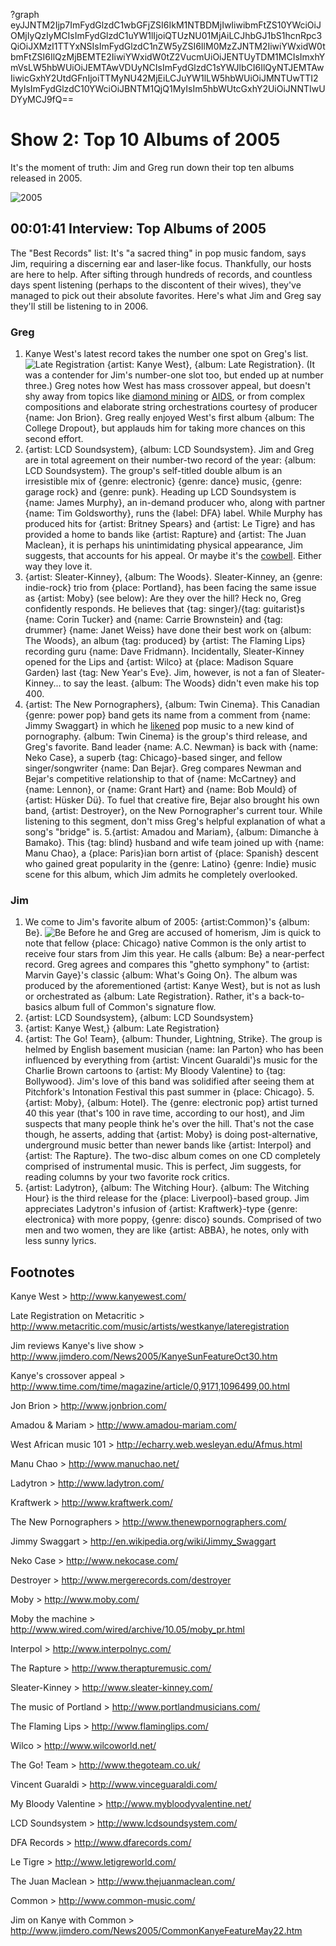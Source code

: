 ?graph eyJJNTM2Ijp7ImFydGlzdC1wbGFjZSI6IkM1NTBDMjIwIiwibmFtZS10YWciOiJOMjIyQzIyMCIsImFydGlzdC1uYW1lIjoiQTUzNU01MjAiLCJhbGJ1bS1hcnRpc3QiOiJXMzI1TTYxNSIsImFydGlzdC1nZW5yZSI6IlM0MzZJNTM2IiwiYWxidW0tbmFtZSI6IlQzMjBEMTE2IiwiYWxidW0tZ2VucmUiOiJENTUyTDM1MCIsImxhYmVsLW5hbWUiOiJEMTAwVDUyNCIsImFydGlzdC1sYWJlbCI6IlQyNTJEMTAwIiwicGxhY2UtdGFnIjoiTTMyNU42MjEiLCJuYW1lLW5hbWUiOiJMNTUwTTI2MyIsImFydGlzdC10YWciOiJBNTM1QjQ1MyIsIm5hbWUtcGxhY2UiOiJNNTIwUDYyMCJ9fQ==

# Show 2: Top 10 Albums of 2005
It's the moment of truth: Jim and Greg run down their top ten albums released in 2005.

![2005](http://sound-images.s3.amazonaws.com/images/2005/2005mus.jpg)

## 00:01:41 Interview: Top Albums of 2005
The "Best Records" list: It's "a sacred thing" in pop music fandom, says Jim, requiring a discerning ear and laser-like focus. Thankfully, our hosts are here to help. After sifting through hundreds of records, and countless days spent listening (perhaps to the discontent of their wives), they've managed to pick out their absolute favorites. Here's what Jim and Greg say they'll still be listening to in 2006.

### Greg
1. Kanye West's latest record takes the number one spot on Greg's list. 
![Late Registration](http://sound-images.s3.amazonaws.com/images/2005/latereg.jpg) 
{artist: Kanye West}, {album: Late Registration}. (It was a contender for Jim's number-one slot too, but ended up at number three.) Greg notes how West has mass crossover appeal, but doesn't shy away from topics like [diamond mining](http://www.azlyrics.com/lyrics/kanyewest/diamondsfromsierraleone.html) or [AIDS](http://rapgenius.com/Kanye-west-heard-em-say-lyrics#note-40321), or from complex compositions and elaborate string orchestrations courtesy of producer {name: Jon Brion}. Greg really enjoyed West's first album {album: The College Dropout}, but applauds him for taking more chances on this second effort.
2. {artist: LCD Soundsystem}, {album: LCD Soundsystem}. Jim and Greg are in total agreement on their number-two record of the year: {album: LCD Soundsystem}. The group's self-titled double album is an irresistible mix of {genre: electronic} {genre: dance} music, {genre: garage rock} and {genre: punk}. Heading up LCD Soundsystem is {name: James Murphy}, an in-demand producer who, along with partner {name: Tim Goldsworthy}, runs the {label: DFA} label. While Murphy has produced hits for {artist: Britney Spears} and {artist: Le Tigre} and has provided a home to bands like {artist: Rapture} and {artist: The Juan Maclean}, it is perhaps his unintimidating physical appearance, Jim suggests, that accounts for his appeal. Or maybe it's the [cowbell](http://youtu.be/38nTtYxFHjs?t=3m8s). Either way they love it.
3. {artist: Sleater-Kinney}, {album: The Woods}. Sleater-Kinney, an {genre: indie-rock} trio from {place: Portland}, has been facing the same issue as {artist: Moby} (see below): Are they over the hill? Heck no, Greg confidently responds. He believes that {tag: singer}/{tag: guitarist}s {name: Corin Tucker} and {name: Carrie Brownstein} and {tag: drummer} {name: Janet Weiss} have done their best work on {album: The Woods}, an album {tag: produced} by {artist: The Flaming Lips} recording guru {name: Dave Fridmann}. Incidentally, Sleater-Kinney opened for the Lips and {artist: Wilco} at {place: Madison Square Garden} last {tag: New Year's Eve}. Jim, however, is not a fan of Sleater-Kinney... to say the least. {album: The Woods} didn't even make his top 400.
4. {artist: The New Pornographers}, {album: Twin Cinema}. This Canadian {genre: power pop} band gets its name from a comment from {name: Jimmy Swaggart} in which he [likened](http://articles.latimes.com/1986-08-03/entertainment/ca-1235_1_swaggart) pop music to a new kind of pornography. {album: Twin Cinema} is the group's third release, and Greg's favorite. Band leader {name: A.C. Newman} is back with {name: Neko Case}, a superb {tag: Chicago}-based singer, and fellow singer/songwriter {name: Dan Bejar}. Greg compares Newman and Bejar's competitive relationship to that of {name: McCartney} and {name: Lennon}, or {name: Grant Hart} and {name: Bob Mould} of {artist: Hüsker Dü}. To fuel that creative fire, Bejar also brought his own band, {artist: Destroyer}, on the New Pornographer's current tour. While listening to this segment, don't miss Greg's helpful explanation of what a song's "bridge" is.
5.{artist: Amadou and Mariam}, {album: Dimanche à Bamako}. This {tag: blind} husband and wife team joined up with {name: Manu Chao}, a {place: Paris}ian born artist of {place: Spanish} descent who gained great popularity in the {genre: Latino} {genre: Indie} music scene for this album, which Jim admits he completely overlooked.  

### Jim
1. We come to Jim's favorite album of 2005: {artist:Common}'s {album: Be}. 
![Be](http://sound-images.s3.amazonaws.com/images/2005/commonbe.jpg) 
Before he and Greg are accused of homerism, Jim is quick to note that fellow {place: Chicago} native Common is the only artist to receive four stars from Jim this year. He calls {album: Be} a near-perfect record. Greg agrees and compares this "ghetto symphony" to {artist: Marvin Gaye}'s classic {album: What's Going On}. The album was produced by the aforementioned {artist: Kanye West}, but is not as lush or orchestrated as {album: Late Registration}. Rather, it's a back-to-basics album full of Common's signature flow.
2. {artist: LCD Soundsystem}, {album: LCD Soundsystem}
3. {artist: Kanye West,} {album: Late Registration}
4. {artist: The Go! Team}, {album: Thunder, Lightning, Strike}. The group is helmed by English basement musician {name: Ian Parton} who has been influenced by everything from {artist: Vincent Guaraldi'}s music for the Charlie Brown cartoons to {artist: My Bloody Valentine} to {tag: Bollywood}. Jim's love of this band was solidified after seeing them at Pitchfork's Intonation Festival this past summer in {place: Chicago}.
5.{artist: Moby}, {album: Hotel}. The {genre: electronic pop} artist turned 40 this year (that's 100 in rave time, according to our host), and Jim suspects that many people think he's over the hill. That's not the case though, he asserts, adding that {artist: Moby} is doing post-alternative, underground music better than newer bands like {artist: Interpol} and {artist: The Rapture}. The two-disc album comes on one CD completely comprised of instrumental music. This is perfect, Jim suggests, for reading columns by your two favorite rock critics.
6. {artist: Ladytron}, {album: The Witching Hour}. {album: The Witching Hour} is the third release for the {place: Liverpool}-based group. Jim appreciates Ladytron's infusion of {artist: Kraftwerk}-type {genre: electronica} with more poppy, {genre: disco} sounds. Comprised of two men and two women, they are like {artist: ABBA}, he notes, only with less sunny lyrics.

## Footnotes
Kanye West > http://www.kanyewest.com/

Late Registration on Metacritic > http://www.metacritic.com/music/artists/westkanye/lateregistration

Jim reviews Kanye's live show > http://www.jimdero.com/News2005/KanyeSunFeatureOct30.htm

Kanye's crossover appeal > http://www.time.com/time/magazine/article/0,9171,1096499,00.html

Jon Brion > http://www.jonbrion.com/

Amadou & Mariam > http://www.amadou-mariam.com/

West African music 101 > http://echarry.web.wesleyan.edu/Afmus.html

Manu Chao > http://www.manuchao.net/

Ladytron > http://www.ladytron.com/

Kraftwerk > http://www.kraftwerk.com/

The New Pornographers > http://www.thenewpornographers.com/

Jimmy Swaggart > http://en.wikipedia.org/wiki/Jimmy_Swaggart

Neko Case > http://www.nekocase.com/

Destroyer > http://www.mergerecords.com/destroyer

Moby > http://www.moby.com/

Moby the machine > http://www.wired.com/wired/archive/10.05/moby_pr.html

Interpol > http://www.interpolnyc.com/

The Rapture > http://www.therapturemusic.com/

Sleater-Kinney > http://www.sleater-kinney.com/

The music of Portland > http://www.portlandmusicians.com/

The Flaming Lips > http://www.flaminglips.com/

Wilco > http://www.wilcoworld.net/

The Go! Team > http://www.thegoteam.co.uk/

Vincent Guaraldi > http://www.vinceguaraldi.com/

My Bloody Valentine > http://www.mybloodyvalentine.net/

LCD Soundsystem > http://www.lcdsoundsystem.com/

DFA Records > http://www.dfarecords.com/

Le Tigre > http://www.letigreworld.com/

The Juan Maclean > http://www.thejuanmaclean.com/


Common > http://www.common-music.com/

Jim on Kanye with Common > http://www.jimdero.com/News2005/CommonKanyeFeatureMay22.htm